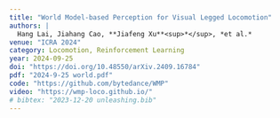 ```yaml
---
title: "World Model-based Perception for Visual Legged Locomotion"
authors: |
  Hang Lai, Jiahang Cao, **Jiafeng Xu**<sup>*</sup>, *et al.*
venue: "ICRA 2024"
category: Locomotion, Reinforcement Learning
year: 2024-09-25
doi: "https://doi.org/10.48550/arXiv.2409.16784"
pdf: "2024-9-25 world.pdf"
code: "https://github.com/bytedance/WMP"
video: "https://wmp-loco.github.io/"
# bibtex: "2023-12-20 unleashing.bib"
---
```

